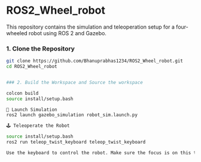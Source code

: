 # ROS2_Wheel_robot

This repository contains the simulation and teleoperation setup for a four-wheeled robot using ROS 2 and Gazebo.



### 1. Clone the Repository

```bash
git clone https://github.com/Bhanuprabhas1234/ROS2_Wheel_robot.git
cd ROS2_Wheel_robot


### 2. Build the Workspace and Source the workspace

colcon build
source install/setup.bash

🧪 Launch Simulation
ros2 launch gazebo_simulation robot_sim.launch.py

🕹️ Teleoperate the Robot

source install/setup.bash
ros2 run teleop_twist_keyboard teleop_twist_keyboard

Use the keyboard to control the robot. Make sure the focus is on this terminal when sending commands.


